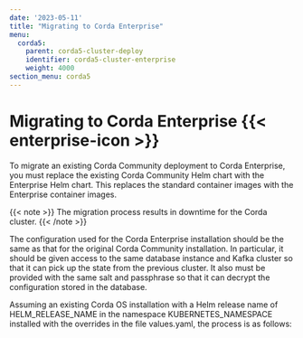 ```yaml
---
date: '2023-05-11'
title: "Migrating to Corda Enterprise"
menu:
  corda5:
    parent: corda5-cluster-deploy
    identifier: corda5-cluster-enterprise
    weight: 4000
section_menu: corda5
---
```

# Migrating to Corda Enterprise {{< enterprise-icon >}} 

To migrate an existing Corda Community deployment to Corda Enterprise, you must replace the existing Corda Community Helm chart with the Enterprise Helm chart. This replaces the standard container images with the Enterprise container images.

{{< note >}}
The migration process results in downtime for the Corda cluster. 
{{< /note >}}

The configuration used for the Corda Enterprise installation should be the same as that for the original Corda Community installation. In particular, it should be given access to the same database instance and Kafka cluster so that it can pick up the state from the previous cluster. It also must be provided with the same salt and passphrase so that it can decrypt the configuration stored in the database.

Assuming an existing Corda OS installation with a Helm release name of HELM_RELEASE_NAME in the namespace KUBERNETES_NAMESPACE installed with the overrides in the file values.yaml, the process is as follows: